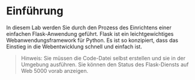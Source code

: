 # Einführung

In diesem Lab werden Sie durch den Prozess des Einrichtens einer einfachen Flask-Anwendung geführt. Flask ist ein leichtgewichtiges Webanwendungsframework für Python. Es ist so konzipiert, dass das Einstieg in die Webentwicklung schnell und einfach ist.

> Hinweis: Sie müssen die Code-Datei selbst erstellen und sie in der Umgebung ausführen. Sie können den Status des Flask-Diensts auf Web 5000 vorab anzeigen.
